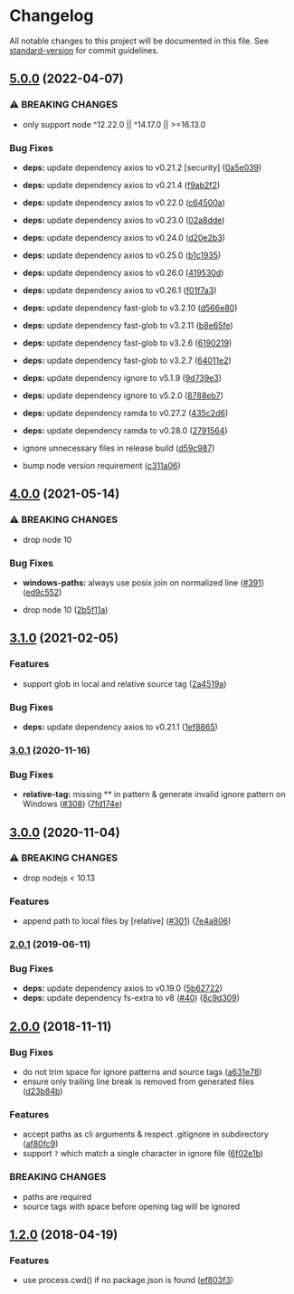 # Changelog

All notable changes to this project will be documented in this file. See [standard-version](https://github.com/conventional-changelog/standard-version) for commit guidelines.

## [5.0.0](https://github.com/foray1010/ignore-sync/compare/v4.0.0...v5.0.0) (2022-04-07)

### ⚠ BREAKING CHANGES

- only support node ^12.22.0 || ^14.17.0 || >=16.13.0

### Bug Fixes

- **deps:** update dependency axios to v0.21.2 [security] ([0a5e039](https://github.com/foray1010/ignore-sync/commit/0a5e039b6c7e4e6fcbf67a36bf2ac86c3f1ffe80))
- **deps:** update dependency axios to v0.21.4 ([f9ab2f2](https://github.com/foray1010/ignore-sync/commit/f9ab2f240146e2975b0b3ed51b24fd952fe98ceb))
- **deps:** update dependency axios to v0.22.0 ([c64500a](https://github.com/foray1010/ignore-sync/commit/c64500a7541546b48d9ef803b96027ff8ba1aa3c))
- **deps:** update dependency axios to v0.23.0 ([02a8dde](https://github.com/foray1010/ignore-sync/commit/02a8ddeaf8680b1289f2633c6a26b6467267a2c6))
- **deps:** update dependency axios to v0.24.0 ([d20e2b3](https://github.com/foray1010/ignore-sync/commit/d20e2b3431ffc9fe60af2d37216bd367414ff663))
- **deps:** update dependency axios to v0.25.0 ([b1c1935](https://github.com/foray1010/ignore-sync/commit/b1c1935f8dc38c92d69153961fb13164bd8c1885))
- **deps:** update dependency axios to v0.26.0 ([419530d](https://github.com/foray1010/ignore-sync/commit/419530dff12ff51fd6a5d66fb67e3edfa1dba6b6))
- **deps:** update dependency axios to v0.26.1 ([f01f7a3](https://github.com/foray1010/ignore-sync/commit/f01f7a3cb67139770f8621334dc107b3a1736734))
- **deps:** update dependency fast-glob to v3.2.10 ([d566e80](https://github.com/foray1010/ignore-sync/commit/d566e80168a274f4b5dfb1e2ca26d9c73df3f1f4))
- **deps:** update dependency fast-glob to v3.2.11 ([b8e65fe](https://github.com/foray1010/ignore-sync/commit/b8e65fe082e5150ca530764677968a6b8adde451))
- **deps:** update dependency fast-glob to v3.2.6 ([6190219](https://github.com/foray1010/ignore-sync/commit/6190219691384591de6248fac7a8d07e179a8d98))
- **deps:** update dependency fast-glob to v3.2.7 ([64011e2](https://github.com/foray1010/ignore-sync/commit/64011e2ec0e969234315907ae1c9dfb81f367b36))
- **deps:** update dependency ignore to v5.1.9 ([9d739e3](https://github.com/foray1010/ignore-sync/commit/9d739e355cced8a448e4571e95792b4987d750d2))
- **deps:** update dependency ignore to v5.2.0 ([8788eb7](https://github.com/foray1010/ignore-sync/commit/8788eb7be7f0e65c09eabfbda3df35f701b3572c))
- **deps:** update dependency ramda to v0.27.2 ([435c2d6](https://github.com/foray1010/ignore-sync/commit/435c2d6911be2605286cdd81bb11bb0c41ccb5b5))
- **deps:** update dependency ramda to v0.28.0 ([2791564](https://github.com/foray1010/ignore-sync/commit/27915646df32afb7475b7eaec65e508d51fb20a3))
- ignore unnecessary files in release build ([d59c987](https://github.com/foray1010/ignore-sync/commit/d59c987a28d869bac9b0494dcc909ab16f1b8037))

- bump node version requirement ([c311a06](https://github.com/foray1010/ignore-sync/commit/c311a06fdd535bef9471561f3d2d5c02e34225ea))

## [4.0.0](https://github.com/foray1010/ignore-sync/compare/v3.1.0...v4.0.0) (2021-05-14)

### ⚠ BREAKING CHANGES

- drop node 10

### Bug Fixes

- **windows-paths:** always use posix join on normalized line ([#391](https://github.com/foray1010/ignore-sync/issues/391)) ([ed9c552](https://github.com/foray1010/ignore-sync/commit/ed9c552316c6e14a0b36ae5b77cd62ce1ceb9809))

- drop node 10 ([2b5f11a](https://github.com/foray1010/ignore-sync/commit/2b5f11a7257d84da9e20b450af8fa68763acf785))

## [3.1.0](https://github.com/foray1010/ignore-sync/compare/v3.0.1...v3.1.0) (2021-02-05)

### Features

- support glob in local and relative source tag ([2a4519a](https://github.com/foray1010/ignore-sync/commit/2a4519a1d0f5b40ad650bba50451115d84b94f24))

### Bug Fixes

- **deps:** update dependency axios to v0.21.1 ([1ef8865](https://github.com/foray1010/ignore-sync/commit/1ef886543d43b4ae3c7950227e1c4f7f2cc7df6a))

### [3.0.1](https://github.com/foray1010/ignore-sync/compare/v3.0.0...v3.0.1) (2020-11-16)

### Bug Fixes

- **relative-tag:** missing \*\* in pattern & generate invalid ignore pattern on Windows ([#308](https://github.com/foray1010/ignore-sync/issues/308)) ([7fd174e](https://github.com/foray1010/ignore-sync/commit/7fd174eff0dbc8378ef8e638ca99014d7c47963b))

## [3.0.0](https://github.com/foray1010/ignore-sync/compare/v2.0.1...v3.0.0) (2020-11-04)

### ⚠ BREAKING CHANGES

- drop nodejs < 10.13

### Features

- append path to local files by [relative] ([#301](https://github.com/foray1010/ignore-sync/issues/301)) ([7e4a806](https://github.com/foray1010/ignore-sync/commit/7e4a80669e6f0b155630cbdf8f6a8f1c854a5cba))

### [2.0.1](https://github.com/foray1010/ignore-sync/compare/v2.0.0...v2.0.1) (2019-06-11)

### Bug Fixes

- **deps:** update dependency axios to v0.19.0 ([5b62722](https://github.com/foray1010/ignore-sync/commit/5b62722))
- **deps:** update dependency fs-extra to v8 ([#40](https://github.com/foray1010/ignore-sync/issues/40)) ([8c9d309](https://github.com/foray1010/ignore-sync/commit/8c9d309))

## [2.0.0](https://github.com/foray1010/ignore-sync/compare/v1.2.0...v2.0.0) (2018-11-11)

### Bug Fixes

- do not trim space for ignore patterns and source tags ([a631e78](https://github.com/foray1010/ignore-sync/commit/a631e78))
- ensure only trailing line break is removed from generated files ([d23b84b](https://github.com/foray1010/ignore-sync/commit/d23b84b))

### Features

- accept paths as cli arguments & respect .gitignore in subdirectory ([af80fc9](https://github.com/foray1010/ignore-sync/commit/af80fc9))
- support `?` which match a single character in ignore file ([6f02e1b](https://github.com/foray1010/ignore-sync/commit/6f02e1b))

### BREAKING CHANGES

- paths are required
- source tags with space before opening tag will be ignored

## [1.2.0](https://github.com/foray1010/ignore-sync/compare/v1.1.0...v1.2.0) (2018-04-19)

### Features

- use process.cwd() if no package.json is found ([ef803f3](https://github.com/foray1010/ignore-sync/commit/ef803f3))
